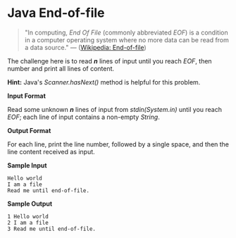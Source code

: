 # Java End-of-file

> "In computing, *End Of File* (commonly abbreviated *EOF*) is a condition in a computer operating system where no more data can be read from a data source." — ([Wikipedia: End-of-file](https://en.wikipedia.org/wiki/End-of-file))

The challenge here is to read ***n*** lines of input until you reach *EOF*, then number and print all lines of content.

**Hint:** Java's *Scanner.hasNext()* method is helpful for this problem.

**Input Format**

Read some unknown ***n*** lines of input from *stdin(System.in)* until you reach *EOF*; each line of input contains a non-empty *String*.

**Output Format**

For each line, print the line number, followed by a single space, and then the line content received as input.

**Sample Input**

```
Hello world
I am a file
Read me until end-of-file.
```

**Sample Output**

```
1 Hello world
2 I am a file
3 Read me until end-of-file.
```